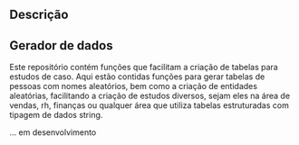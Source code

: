 ## Descrição

## Gerador de dados

Este repositório contém funções que facilitam a criação de tabelas para estudos de caso. 
Aqui estão contidas funções para gerar tabelas de pessoas com nomes aleatórios, bem como a criação de entidades aleatórias, facilitando a criação de estudos diversos, sejam eles na área de vendas, rh, finanças ou qualquer área que utiliza tabelas estruturadas com tipagem de dados string. <br>

... em desenvolvimento